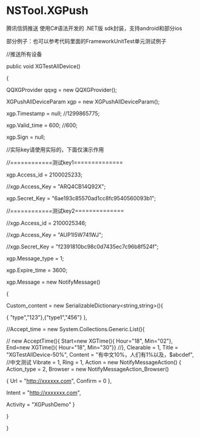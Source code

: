 # NSTool.XGPush
腾讯信鸽推送 使用C#语法开发的 .NET版 sdk封装，支持android和部分ios

部分例子：也可以参考代码里面的FrameworkUnitTest单元测试例子

//推送所有设备

public void XGTestAllDevice()

{
    
QQXGProvider qqxg = new QQXGProvider();
    
XGPushAllDeviceParam xgp = new XGPushAllDeviceParam();
    
xgp.Timestamp = null; //1299865775;
    
xgp.Valid_time = 600; //600;
    
xgp.Sign = null;
    
//实际key请使用实际的，下面仅演示作用
    
//============测试key1==============
    
xgp.Access_id = 2100025233;
    
//xgp.Access_Key = "ARQ4CB14Q92X";
    
xgp.Secret_Key = "6ae193c85570ad1cc8fc9540560093b1";
    
//============测试key2==============
    
//xgp.Access_id = 2100025346;
   
 //xgp.Access_Key = "AUP1I5W741WJ";
    
//xgp.Secret_Key = "f2391810bc98c0d7435ec7c96b8f524f";
    
xgp.Message_type = 1;
    
xgp.Expire_time = 3600;
    
xgp.Message = new NotifyMessage()
    
{
        
Custom_content = new  SerializableDictionary<string,string>(){

{
"type","123"},{"type1","456"}
        },
        
//Accept_time = new System.Collections.Generic.List<AcceptTime>(){
        
//  new AcceptTime(){ Start=new XGTime(){ Hour="18", Min="02"}, End=new XGTime(){ Hour="18", Min="30"}}
        //},
        Clearable = 1,
        Title = "XGTestAllDevice-50%",
        Content = "有中文10%，人们有1%以及，$abcdef", //中文测试
        Vibrate = 1,
        Ring = 1,
        Action = new NotifyMessageAction()
        {
            Action_type = 2,
            Browser = new NotifyMessageAction_Browser()
            
{
                Url = "http://xxxxxx.com",
                Confirm = 0
            },
            
Intent = "http://xxxxxxx.com",
            
Activity = "XGPushDemo"
        }
    
}


}
